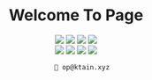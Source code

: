 <div align=center><h1>Welcome To Page</h1></div>

<div align=center> 
       
       
  <img src="https://img.shields.io/badge/html5-E34F26?style=for-the-badge&logo=html5&logoColor=white"> 
  <img src="https://img.shields.io/badge/css-1572B6?style=for-the-badge&logo=css3&logoColor=white"> 
  <img src="https://img.shields.io/badge/javascript-F7DF1E?style=for-the-badge&logo=javascript&logoColor=black"> 
  <img src="https://img.shields.io/badge/python-0067a3?style=for-the-badge&logo=python&logoColor=white">
  <br>
       
  <img src="https://img.shields.io/badge/kotlin-E06C42?style=for-the-badge&logo=kotlin&logoColor=white">
  <img src="https://img.shields.io/badge/typescript-2F74C0?style=for-the-badge&logo=typescript&logoColor=white">
  <img src="https://img.shields.io/badge/github-181717?style=for-the-badge&logo=github&logoColor=white">
  <img src="https://img.shields.io/badge/git-F05032?style=for-the-badge&logo=git&logoColor=white">
       
  <br>       
       
       📧 op@ktain.xyz
</div>
